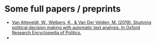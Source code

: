 # Some full papers / preprints

+ [Van Atteveldt, W., Welbers, K., & Van Der Velden, M. (2019). Studying political decision making with automatic text analysis. In Oxford Research Encyclopedia of Politics.](atteveldt_ore_automatictextanalysis.pdf)
+ 
